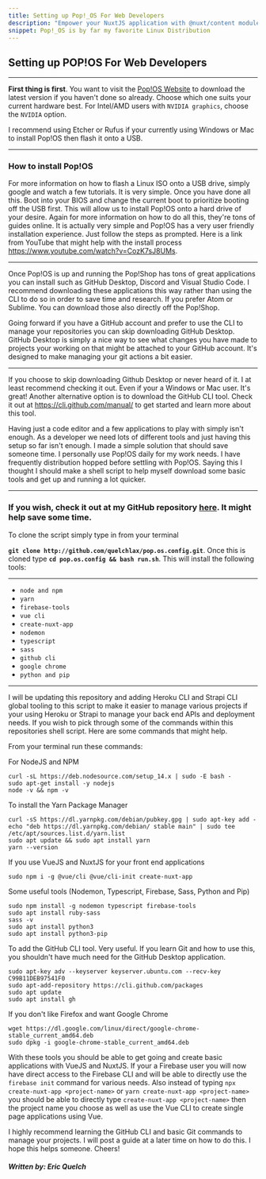 ```yaml
---
title: Setting up Pop!_OS For Web Developers
description: "Empower your NuxtJS application with @nuxt/content module: write in a content/ directory and fetch your Markdown, JSON, YAML and CSV files through a MongoDB like API, acting as a Git-based Headless CMS."
snippet: Pop!_OS is by far my favorite Linux Distribution
---
```


## Setting up POP!OS For Web Developers
---

**First thing is first**. You want to visit the <a href='https://pop.system76.com/'>Pop!OS Website</a> to download the latest version if you haven't done so already. Choose which one suits your current hardware best. For Intel/AMD users with `NVIDIA graphics`, choose the `NVIDIA` option.

I recommend using Etcher or Rufus if your currently using Windows or Mac to install Pop!OS then flash it onto a USB. 

---

### How to install Pop!OS
For more information on how to flash a Linux ISO onto a USB drive, simply google and watch a few tutorials. It is very simple. Once you have done all this. Boot into your BIOS and change the current boot to prioritize booting off the USB first. This will allow us to install Pop!OS onto a hard drive of your desire. Again for more information on how to do all this, they're tons of guides online. It is actually very simple and Pop!OS has a very user friendly installation experience. Just follow the steps as prompted. Here is a link from YouTube that might help with the install process https://www.youtube.com/watch?v=CozK7sJ8UMs.


---

Once Pop!OS is up and running the Pop!Shop has tons of great applications you can install such as GitHub Desktop, Discord and Visual Studio Code. I recommend downloading these applications this way rather than using the CLI to do so in order to save time and research. If you prefer Atom or Sublime. You can download those also directly off the Pop!Shop. 

Going forward if you have a GitHub account and prefer to use the CLI to manage your repositories you can skip downloading GitHub Desktop. GitHub Desktop is simply a nice way to see what changes you have made to projects your working on that might be attached to your GitHub account. It's designed to make managing your git actions a bit easier. 

---

If you choose to skip downloading Github Desktop or never heard of it. I at least recommend checking it out. Even if your a Windows or Mac user. It's great! Another alternative option is to download the GitHub CLI tool. Check it out at https://cli.github.com/manual/ to get started and learn more about this tool. 

Having just a code editor and a few applications to play with simply isn't enough. As a developer we need lots of different tools and just having this setup so far isn't enough. I made a simple solution that should save someone time. I personally use Pop!OS daily for my work needs. I have frequently distribution hopped before settling with Pop!OS. Saying this I thought I should make a shell script to help myself download some basic tools and get up and running a lot quicker.

---
### If you wish, check it out at my GitHub repository <a href='github.com/quelchlax/pop.os.config'>here</a>. It might help save some time. 

To clone the script simply type in from your terminal 

**`git clone http://github.com/quelchlax/pop.os.config.git`**. Once this is cloned type **`cd pop.os.config && bash run.sh`**. This will install the following tools:

---

- `node and npm`
- `yarn`
- `firebase-tools`
- `vue cli`
- `create-nuxt-app`
- `nodemon`
- `typescript`
- `sass`
- `github cli`
- `google chrome`
- `python and pip`

---

I will be updating this repository and adding Heroku CLI and Strapi CLI global tooling to this script to make it easier to manage various projects if your using Heroku or Strapi to manage your back end APIs and deployment needs. If you wish to pick through some of the commands within this repositories shell script. Here are some commands that might help.

From your terminal run these commands:

For NodeJS and NPM

```
curl -sL https://deb.nodesource.com/setup_14.x | sudo -E bash -
sudo apt-get install -y nodejs
node -v && npm -v
```

To install the Yarn Package Manager

```
curl -sS https://dl.yarnpkg.com/debian/pubkey.gpg | sudo apt-key add -
echo "deb https://dl.yarnpkg.com/debian/ stable main" | sudo tee /etc/apt/sources.list.d/yarn.list
sudo apt update && sudo apt install yarn
yarn --version
```

If you use VueJS and NuxtJS for your front end applications
```
sudo npm i -g @vue/cli @vue/cli-init create-nuxt-app
```

Some useful tools (Nodemon, Typescript, Firebase, Sass, Python and Pip)

```
sudo npm install -g nodemon typescript firebase-tools
sudo apt install ruby-sass
sass -v
sudo apt install python3
sudo apt install python3-pip
```

To add the GitHub CLI tool. Very useful. If you learn Git and how to use this, you shouldn't have much need for the GitHub Desktop application.

```
sudo apt-key adv --keyserver keyserver.ubuntu.com --recv-key C99B11DEB97541F0
sudo apt-add-repository https://cli.github.com/packages
sudo apt update
sudo apt install gh
```

If you don't like Firefox and want Google Chrome
```
wget https://dl.google.com/linux/direct/google-chrome-stable_current_amd64.deb
sudo dpkg -i google-chrome-stable_current_amd64.deb
```

With these tools you should be able to get going and create basic applications with VueJS and NuxtJS. If your a Firebase user you will now have direct access to the Firebase CLI and will be able to directly use the `firebase init` command for various needs. Also instead of typing `npx create-nuxt-app <project-name>` or `yarn create-nuxt-app <project-name>` you should be able to directly type `create-nuxt-app <project-name>` then the project name you choose as well as use the Vue CLI to create single page applications using Vue.

I highly recommend learning the GitHub CLI and basic Git commands to manage your projects. I will post a guide at a later time on how to do this. I hope this helps someone. Cheers!

#### _Written by: Eric Quelch_

